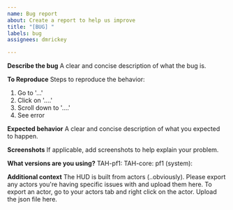 ```yaml
---
name: Bug report
about: Create a report to help us improve
title: "[BUG] "
labels: bug
assignees: dmrickey

---
```


**Describe the bug**
A clear and concise description of what the bug is.

**To Reproduce**
Steps to reproduce the behavior:
1. Go to '...'
2. Click on '....'
3. Scroll down to '....'
4. See error

**Expected behavior**
A clear and concise description of what you expected to happen.

**Screenshots**
If applicable, add screenshots to help explain your problem.

**What versions are you using?**
TAH-pf1:
TAH-core:
pf1 (system):

**Additional context**
The HUD is built from actors (..obviously). Please export any actors you're having specific issues with and upload them here. To export an actor, go to your actors tab and right click on the actor. Upload the json file here.

